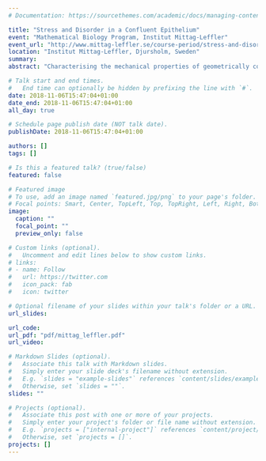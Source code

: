 ```yaml
---
# Documentation: https://sourcethemes.com/academic/docs/managing-content/

title: "Stress and Disorder in a Confluent Epithelium"
event: "Mathematical Biology Program, Institut Mittag-Leffler"
event_url: "http://www.mittag-leffler.se/course-period/stress-and-disorder-confluent-epithelium"
location: "Institut Mittag-Leffler, Djursholm, Sweden"
summary:
abstract: "Characterising the mechanical properties of geometrically complex tissues is an essential step in understanding how cell behaviours can be controlled by mechanical cues. Working in the context of a popular vertex-based model, I will derive expressions for the linearised relation between tissue-level stress and strain about a deformed base state, showing that mechanically homogeneous tissues can exhibit anisotropic mechanical properties. The model captures observations of an epithelium from a Xenopus embryo, where uniaxial stretching induces spatial ordering, with cells under net tension (compression) tending to align with (against) the direction of stretch, but with the stress remaining heterogeneous at the single-cell level. By deriving expressions for the elastic tissue moduli as direct sums over cells, I will demonstrate that tissue properties can be tuned to a regime with high elastic shear resistance but low resistance to area changes, or vice versa. Reference: Nestor-Bergmann, A. et al. (2018). Mechanical characterization of disordered and anisotropic cellular monolayers. Physical Review E, 97(5), 052409."

# Talk start and end times.
#   End time can optionally be hidden by prefixing the line with `#`.
date: 2018-11-06T15:47:04+01:00
date_end: 2018-11-06T15:47:04+01:00
all_day: true

# Schedule page publish date (NOT talk date).
publishDate: 2018-11-06T15:47:04+01:00

authors: []
tags: []

# Is this a featured talk? (true/false)
featured: false

# Featured image
# To use, add an image named `featured.jpg/png` to your page's folder.
# Focal points: Smart, Center, TopLeft, Top, TopRight, Left, Right, BottomLeft, Bottom, BottomRight.
image:
  caption: ""
  focal_point: ""
  preview_only: false

# Custom links (optional).
#   Uncomment and edit lines below to show custom links.
# links:
# - name: Follow
#   url: https://twitter.com
#   icon_pack: fab
#   icon: twitter

# Optional filename of your slides within your talk's folder or a URL.
url_slides:

url_code:
url_pdf: "pdf/mittag_leffler.pdf"
url_video:

# Markdown Slides (optional).
#   Associate this talk with Markdown slides.
#   Simply enter your slide deck's filename without extension.
#   E.g. `slides = "example-slides"` references `content/slides/example-slides.md`.
#   Otherwise, set `slides = ""`.
slides: ""

# Projects (optional).
#   Associate this post with one or more of your projects.
#   Simply enter your project's folder or file name without extension.
#   E.g. `projects = ["internal-project"]` references `content/project/deep-learning/index.md`.
#   Otherwise, set `projects = []`.
projects: []
---
```

